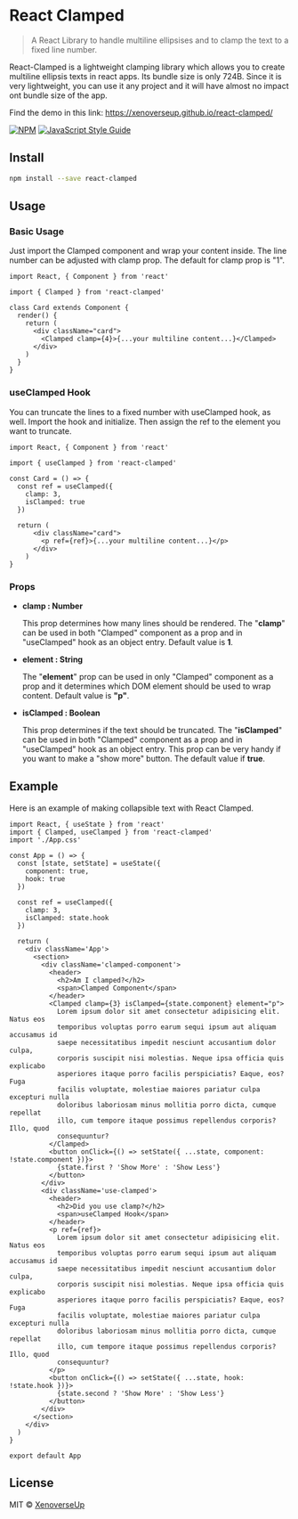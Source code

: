 # React Clamped

> A React Library to handle multiline ellipsises and to clamp the text to a fixed line number.

React-Clamped is a lightweight clamping library which allows you to create multiline ellipsis texts in react apps. Its bundle size is only 724B. Since it is very lightweight, you can use it any project and it will have almost no impact ont bundle size of the app.

Find the demo in this link: https://xenoverseup.github.io/react-clamped/

[![NPM](https://img.shields.io/npm/v/react-clamped.svg)](https://www.npmjs.com/package/react-clamped) [![JavaScript Style Guide](https://img.shields.io/badge/code_style-standard-brightgreen.svg)](https://standardjs.com)

## Install

```bash
npm install --save react-clamped
```

## Usage

### Basic Usage

Just import the Clamped component and wrap your content inside. The line number can be adjusted with clamp prop. The default for clamp prop is "1".

```tsx
import React, { Component } from 'react'

import { Clamped } from 'react-clamped'

class Card extends Component {
  render() {
    return (
      <div className="card">
        <Clamped clamp={4}>{...your multiline content...}</Clamped>
      </div>
    )
  }
}
```

### useClamped Hook

You can truncate the lines to a fixed number with useClamped hook, as well. Import the hook and initialize. Then assign the ref to the element you want to truncate.


```tsx
import React, { Component } from 'react'

import { useClamped } from 'react-clamped'

const Card = () => {
  const ref = useClamped({
    clamp: 3,
    isClamped: true
  })
  
  return (
      <div className="card">
        <p ref={ref}>{...your multiline content...}</p>
      </div>
    )
}
```

### Props

*   **clamp : Number**

    This prop determines how many lines should be rendered. The "**clamp**" can be used in both "Clamped" component as a prop and in "useClamped" hook as an object entry. Default value is **1**.
    
*   **element : String**

    The "**element**" prop can be used in only "Clamped" component as a prop and it determines which DOM element should be used to wrap content. Default value is **"p"**.

*   **isClamped : Boolean**

    This prop determines if the text should be truncated. The "**isClamped**" can be used in both "Clamped" component as a prop and in "useClamped" hook as an object entry. This prop can be very handy if you want to make a "show more" button. The default value if **true**.

## Example

Here is an example of making collapsible text with React Clamped.

```tsx
import React, { useState } from 'react'
import { Clamped, useClamped } from 'react-clamped'
import './App.css'

const App = () => {
  const [state, setState] = useState({
    component: true,
    hook: true
  })

  const ref = useClamped({
    clamp: 3,
    isClamped: state.hook
  })

  return (
    <div className='App'>
      <section>
        <div className='clamped-component'>
          <header>
            <h2>Am I clamped?</h2>
            <span>Clamped Component</span>
          </header>
          <Clamped clamp={3} isClamped={state.component} element="p">
            Lorem ipsum dolor sit amet consectetur adipisicing elit. Natus eos
            temporibus voluptas porro earum sequi ipsum aut aliquam accusamus id
            saepe necessitatibus impedit nesciunt accusantium dolor culpa,
            corporis suscipit nisi molestias. Neque ipsa officia quis explicabo
            asperiores itaque porro facilis perspiciatis? Eaque, eos? Fuga
            facilis voluptate, molestiae maiores pariatur culpa excepturi nulla
            doloribus laboriosam minus mollitia porro dicta, cumque repellat
            illo, cum tempore itaque possimus repellendus corporis? Illo, quod
            consequuntur?
          </Clamped>
          <button onClick={() => setState({ ...state, component: !state.component })}>
            {state.first ? 'Show More' : 'Show Less'}
          </button>
        </div>
        <div className='use-clamped'>
          <header>
            <h2>Did you use clamp?</h2>
            <span>useClamped Hook</span>
          </header>
          <p ref={ref}>
            Lorem ipsum dolor sit amet consectetur adipisicing elit. Natus eos
            temporibus voluptas porro earum sequi ipsum aut aliquam accusamus id
            saepe necessitatibus impedit nesciunt accusantium dolor culpa,
            corporis suscipit nisi molestias. Neque ipsa officia quis explicabo
            asperiores itaque porro facilis perspiciatis? Eaque, eos? Fuga
            facilis voluptate, molestiae maiores pariatur culpa excepturi nulla
            doloribus laboriosam minus mollitia porro dicta, cumque repellat
            illo, cum tempore itaque possimus repellendus corporis? Illo, quod
            consequuntur?
          </p>
          <button onClick={() => setState({ ...state, hook: !state.hook })}>
            {state.second ? 'Show More' : 'Show Less'}
          </button>
        </div>
      </section>
    </div>
  )
}

export default App

```

## License

MIT © [XenoverseUp](https://github.com/XenoverseUp)
